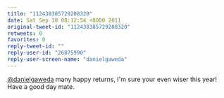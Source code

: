 ```yaml
---
title: "112438385729208320"
date: Sat Sep 10 08:12:54 +0000 2011
original-tweet-id: "112438385729208320"
retweets: 0
favorites: 0
reply-tweet-id: ""
reply-user-id: "26875990"
reply-user-screen-name: "danielgaweda"
---
```

<a href="https://twitter.com/danielgaweda">@danielgaweda</a> many happy returns, I'm sure your even wiser this year! Have a good day mate.
